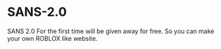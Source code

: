 # SANS-2.0
SANS 2.0 For the first time will be given away for free. So you can make your own ROBLOX like website.
